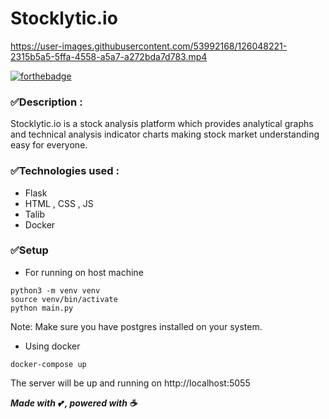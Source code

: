 
# Stocklytic.io

https://user-images.githubusercontent.com/53992168/126048221-2315b5a5-5ffa-4558-a5a7-a272bda7d783.mp4

[![forthebadge](https://forthebadge.com/images/badges/made-with-python.svg)](https://forthebadge.com)

### ✅Description :

Stocklytic.io is a stock analysis platform which provides analytical graphs and technical analysis indicator charts making stock market understanding easy for everyone. 

### ✅Technologies used : 

- Flask
- HTML , CSS , JS
- Talib
- Docker

### ✅Setup

- For running on host machine 
```
python3 -m venv venv
source venv/bin/activate
python main.py
```
Note: Make sure you have postgres installed on your system.

- Using docker
```
docker-compose up
```

The server will be up and running on http://localhost:5055



_**Made with 💕 , powered with ☕**_
